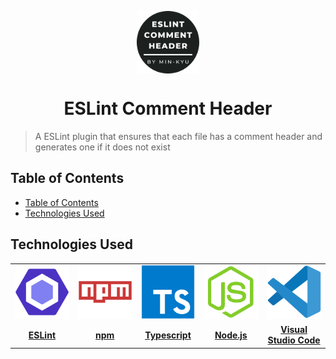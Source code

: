 <p align="center">
    <img align="center" alt="logo" src="./readme-assets/icon-rounded.png" height=100px width=100px/>
    <h1 align="center"> ESLint Comment Header </h1>
</p>

> A ESLint plugin that ensures that each file has a comment header and generates one if it does not exist

## Table of Contents

- [Table of Contents](#table-of-contents)
- [Technologies Used](#technologies-used)

## Technologies Used

<table>
<tbody>
	<tr align="center" valign="center">
		<td width="20.00000%" align="center">
			<a href="https://eslint.org/">
				<img
					alt="ESLint Logo"
					src="./readme-assets/eslint.svg"
					width="100%"
				>
			</a>
		</td>		
		<td width="20.00000%" align="center">
			<a href="https://www.npmjs.com/">
				<img
					alt="npm Logo"
					src="./readme-assets/npm.svg"
					width="100%"
				>
			</a>
		</td>		
		<td width="20.00000%" align="center">
			<a href="https://www.typescriptlang.org/">
				<img
					alt="Typescript Logo"
					src="./readme-assets/typescript.svg"
					width="100%"
				>
			</a>
		</td>		
		<td width="20.00000%" align="center">
			<a href="https://nodejs.org/en">
				<img
					alt="Node.js Logo"
					src="./readme-assets/nodejs.svg"
					width="100%"
				>
			</a>
		</td>		
		<td width="20.00000%" align="center">
			<a href="https://code.visualstudio.com/">
				<img
					alt="Visual Studio Code Logo"
					src="./readme-assets/vscode.svg"
					width="100%"
				>
			</a>
		</td>		
	</tr>
	<tr align="center" valign="center">
		<td width="20.00000%" align="center">
			<a href="https://eslint.org/">
				<b>
					ESLint
				</b>
			</a>
		</td>
		<td width="20.00000%" align="center">
			<a href="https://www.npmjs.com/">
				<b>
					npm
				</b>
			</a>
		</td>
		<td width="20.00000%" align="center">
			<a href="https://www.typescriptlang.org/">
				<b>
					Typescript
				</b>
			</a>
		</td>
		<td width="20.00000%" align="center">
			<a href="https://nodejs.org/en">
				<b>
					Node.js
				</b>
			</a>
		</td>
		<td width="20.00000%" align="center">
			<a href="https://code.visualstudio.com/">
				<b>
					Visual Studio Code
				</b>
			</a>
		</td>
	</tr>
</tbody>
</table>
